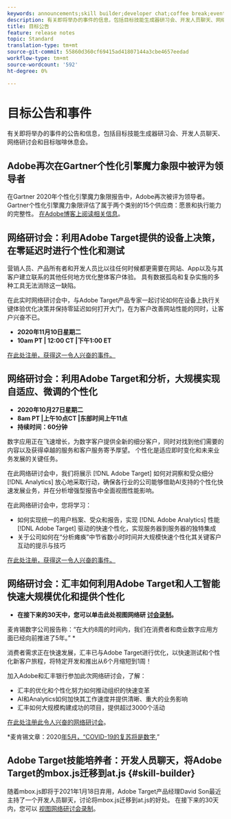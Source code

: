 ```yaml
---
keywords: announcements;skill builder;developer chat;coffee break;events
description: 有关即将举办的事件的信息，包括目标技能生成器研习会、开发人员聊天、网络研讨会和目标咖啡休息会。
title: 目标公告
feature: release notes
topic: Standard
translation-type: tm+mt
source-git-commit: 55860d360cf69415ad41807144a3cbe4657eedad
workflow-type: tm+mt
source-wordcount: '592'
ht-degree: 0%

---
```



# 目标公告和事件

有关即将举办的事件的公告和信息，包括目标技能生成器研习会、开发人员聊天、网络研讨会和目标咖啡休息会。

## Adobe再次在Gartner个性化引擎魔力象限中被评为领导者

在Gartner 2020年个性化引擎魔力象限报告中，Adobe再次被评为领导者。 Gartner个性化引擎魔力象限评估了属于两个类别的15个供应商：愿景和执行能力的完整性。 [在Adobe博客上阅读相关信息](https://theblog.adobe.com/adobe-again-named-leader-in-gartner-magic-quadrant-for-personalization-engines/)。

## 网络研讨会：利用Adobe Target提供的设备上决策，在零延迟时进行个性化和测试

营销人员、产品所有者和开发人员比以往任何时候都更需要在网站、App以及与其客户建立联系的其他任何地方优化整体客户体验。 具有数据孤岛和复杂实施的多种工具无法消除这一缺陷。

在此实时网络研讨会中，与Adobe Target产品专家一起讨论如何在设备上执行关键体验优化决策并保持零延迟如何打开大门，在为客户改善网站性能的同时，让客户兴奋不已。

* **2020年11月10日星期二**
* **10am PT | 12:00 CT |下午1:00 ET**

[在此处注册，获得这一令人兴奋的事件。](https://www.adobeeventsonline.com/Target/2020/OnDeviceDecisions/invite.html)

## 网络研讨会：利用Adobe Target和分析，大规模实现自适应、微调的个性化

* **2020年10月27日星期二**
* **8am PT |上午10点CT |东部时间上午11点**
* **持续时间：60分钟**

数字应用正在飞速增长，为数字客户提供全新的细分客户，同时对找到他们需要的内容以及获得卓越的服务和客户服务寄予厚望。 个性化是适应即时变化和未来业务发展的关键任务。

在此网络研讨会中，我们将展示 [!DNL Adobe Target] 如何对洞察和受众细分 [!DNL Analytics] 放心地采取行动，确保各行业的公司能够借助AI支持的个性化快速发展业务，并在分析增强型报告中全面视图性能影响。

在此网络研讨会中，您将学习：

* 如何实现统一的用户档案、受众和报告，实现 [!DNL Adobe Analytics] 性能 [!DNL Adobe Target] 驱动的快速个性化，实现服务器到服务器的独特集成
* 关于公司如何在“分析瘫痪”中节省数小时时间并大规模快速个性化其关键客户互动的提示与技巧

[在此处注册，获得这一令人兴奋的事件。](https://www.adobeeventsonline.com/Webinar/2020/PersonalizationScale/invite.html)

## 网络研讨会：汇丰如何利用Adobe Target和人工智能快速大规模优化和提供个性化

* **在接下来的30天中，您可以单击此处视图网络研 [讨会录制](https://seminars.adobeconnect.com/ps4ozlg7qfdy/?proto=true)。**

麦肯锡数字公司报告称：“在大约8周的时间内，我们在消费者和商业数字应用方面已经向前推进了5年。” *

消费者需求正在快速发展，汇丰已与Adobe Target进行优化，以快速测试和个性化新客户旅程，将特定开发和推出从6个月缩短到1周！

加入Adobe和汇丰银行参加此次网络研讨会，了解：

* 汇丰的优化和个性化努力如何推动组织的快速变革
* AI和Analytics如何加快其工作速度并提供清晰、重大的业务影响
* 汇丰如何大规模构建成功的项目，提供超过3000个活动

[在此处注册此令人兴奋的网络研讨会](https://hsbc-targetai.experienceleague.adobeevents.com/)。

*麦肯锡文章：2020[年5月，“COVID-19的复苏将是数字](https://www.mckinsey.com/business-functions/mckinsey-digital/our-insights/the-covid-19-recovery-will-be-digital-a-plan-for-the-first-90-days#),”

## Adobe Target技能培养者：开发人员聊天，将Adobe Target的mbox.js迁移到at.js {#skill-builder}

随着mbox.js即将于2021年1月18日弃用，Adobe Target产品经理David Son最近主持了一个开发人员聊天，讨论将mbox.js迁移到at.js的好处。 在接下来的30天内，您可以 [视图网络研讨会录制](https://seminars.adobeconnect.com/ptdo6mfo6qn6/?proto=true)。